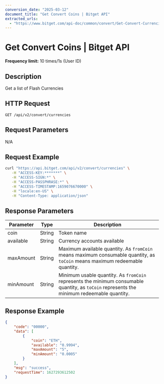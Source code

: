 ```yaml
---
conversion_date: "2025-03-12"
document_title: "Get Convert Coins | Bitget API"
extracted_urls:
  - "https://www.bitget.com/api-doc/common/convert/Get-Convert-Currencies"
---
```


# Get Convert Coins | Bitget API

**Frequency limit:** 10 times/1s (User ID)

## Description
Get a list of Flash Currencies

## HTTP Request
```
GET /api/v2/convert/currencies
```

## Request Parameters
N/A

## Request Example
```bash
curl "https://api.bitget.com/api/v2/convert/currencies" \
   -H "ACCESS-KEY:*******" \
   -H "ACCESS-SIGN:*" \
   -H "ACCESS-PASSPHRASE:*" \
   -H "ACCESS-TIMESTAMP:1659076670000" \
   -H "locale:en-US" \
   -H "Content-Type: application/json"
```

## Response Parameters
| Parameter   | Type   | Description |
|------------|--------|-------------|
| coin       | String | Token name |
| available  | String | Currency accounts available |
| maxAmount  | String | Maximum available quantity. As `fromCoin` means maximum consumable quantity, as `toCoin` means maximum redeemable quantity. |
| minAmount  | String | Minimum usable quantity. As `fromCoin` represents the minimum consumable quantity, as `toCoin` represents the minimum redeemable quantity. |

## Response Example
```json
{
    "code": "00000",
    "data": [
        {
            "coin": "ETH",
            "available": "0.9994",
            "maxAmount": "5",
            "minAmount": "0.0005"
        }
    ],
    "msg": "success",
    "requestTime": 1627293612502
}
```

